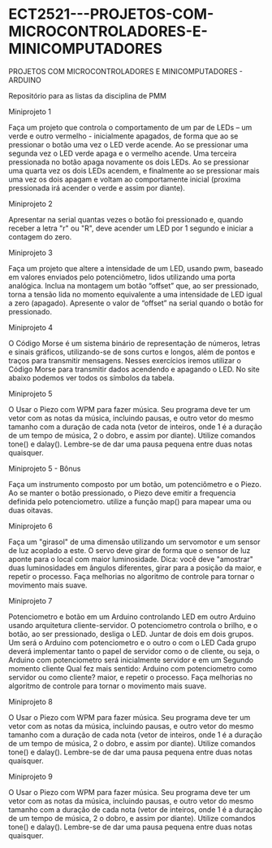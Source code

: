 # ECT2521---PROJETOS-COM-MICROCONTROLADORES-E-MINICOMPUTADORES
PROJETOS COM MICROCONTROLADORES E MINICOMPUTADORES - ARDUINO

Repositório para as listas da disciplina de PMM

Miniprojeto 1

Faça um projeto que controla o comportamento de um par de LEDs – um verde e outro vermelho - inicialmente apagados, de forma que ao se pressionar o botão uma vez o LED verde acende. Ao se pressionar uma segunda vez o LED verde apaga e o vermelho acende. Uma terceira pressionada no botão apaga novamente os dois LEDs. Ao se pressionar uma quarta vez os dois LEDs acendem, e finalmente ao se pressionar mais uma vez os dois apagam e voltam ao comportamente inicial (proxima pressionada irá acender o verde e assim por diante).



Miniprojeto 2

Apresentar na serial quantas vezes o botão foi pressionado e, quando receber a letra "r" ou "R", deve acender um LED por 1 segundo e iniciar a contagem do zero.



Miniprojeto 3

Faça um projeto que altere a intensidade de um LED, usando pwm, baseado em valores enviados pelo potenciômetro, lidos utilizando uma porta analógica. Inclua na montagem um botão “offset” que, ao ser pressionado, torna a tensão lida no momento equivalente a uma intensidade de LED igual a zero (apagado). Apresente o valor de “offset” na serial quando o botão for pressionado.



Miniprojeto 4

O Código Morse é um sistema binário de representação de números, letras e sinais gráficos, utilizando-se de sons curtos e longos, além de pontos e traços para transmitir mensagens. Nesses exercícios iremos utilizar o Código Morse para transmitir dados acendendo e apagando o LED. No site abaixo podemos ver todos os símbolos da tabela.



Miniprojeto 5

O Usar o Piezo com WPM para fazer música. Seu programa deve ter um vetor com as notas da música, incluindo pausas, e outro vetor do mesmo tamanho com a duração de cada nota (vetor de inteiros, onde 1 é a duração de um tempo de música, 2 o dobro, e assim por diante). Utilize comandos tone() e dalay(). Lembre-se de dar uma pausa pequena entre duas notas quaisquer.



Miniprojeto 5 - Bônus

Faça um instrumento composto por um botão, um potenciômetro e o Piezo. Ao se manter o botão pressionado, o Piezo deve emitir a frequencia definida pelo potenciometro. utilize a função map() para mapear uma ou duas oitavas.

Miniprojeto 6

Faça um "girasol" de uma dimensão utilizando um servomotor e um sensor de luz acoplado a este. O servo deve girar de forma que o sensor de luz aponte para o local com maior luminosidade. Dica: você deve "amostrar" duas luminosidades em ângulos diferentes, girar para a posição da maior, e repetir o processo. Faça melhorias no algoritmo de controle para tornar o movimento mais suave.



Miniprojeto 7

Potenciometro e botão em um Arduino controlando LED em outro Arduino usando arquitetura cliente-servidor. O potenciometro controla o brilho, e o botão, ao ser pressionado, desliga o LED.
Juntar de dois em dois grupos. Um será o Arduino com potenciometro e o outro o com o LED
Cada grupo deverá implementar tanto o papel de servidor como o de cliente, ou seja, o Arduino com potenciometro será inicialmente servidor e em um Segundo momento cliente
Qual fez mais sentido: Arduino com potenciometro como servidor ou como cliente? maior, e repetir o processo. Faça melhorias no algoritmo de controle para tornar o movimento mais suave.


Miniprojeto 8

O Usar o Piezo com WPM para fazer música. Seu programa deve ter um vetor com as notas da música, incluindo pausas, e outro vetor do mesmo tamanho com a duração de cada nota (vetor de inteiros, onde 1 é a duração de um tempo de música, 2 o dobro, e assim por diante). Utilize comandos tone() e dalay(). Lembre-se de dar uma pausa pequena entre duas notas quaisquer.



Miniprojeto 9

O Usar o Piezo com WPM para fazer música. Seu programa deve ter um vetor com as notas da música, incluindo pausas, e outro vetor do mesmo tamanho com a duração de cada nota (vetor de inteiros, onde 1 é a duração de um tempo de música, 2 o dobro, e assim por diante). Utilize comandos tone() e dalay(). Lembre-se de dar uma pausa pequena entre duas notas quaisquer.

